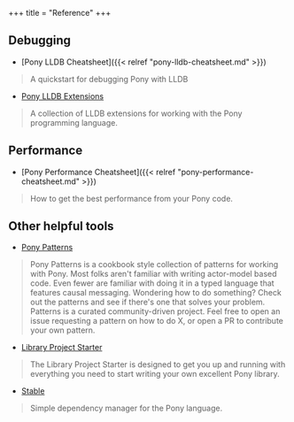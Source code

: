 +++
title = "Reference"
+++


## Debugging 

- [Pony LLDB Cheatsheet]({{< relref "pony-lldb-cheatsheet.md" >}})

> A quickstart for debugging Pony with LLDB

- [Pony LLDB Extensions](https://github.com/aturley/pony-lldb)

> A collection of LLDB extensions for working with the Pony programming language.

## Performance

- [Pony Performance Cheatsheet]({{< relref "pony-performance-cheatsheet.md" >}})

> How to get the best performance from your Pony code.

## Other helpful tools

- [Pony Patterns](https://patterns.ponylang.org/)

> Pony Patterns is a cookbook style collection of patterns for working with Pony. Most folks aren't familiar with writing actor-model based code. Even fewer are familiar with doing it in a typed language that features causal messaging. Wondering how to do something? Check out the patterns and see if there's one that solves your problem. Patterns is a curated community-driven project. Feel free to open an issue requesting a pattern on how to do X, or open a PR to contribute your own pattern.

- [Library Project Starter](https://github.com/ponylang/library-project-starter/blob/master/USAGE.md)

> The Library Project Starter is designed to get you up and running with everything you need to start writing your own excellent Pony library.

- [Stable](https://github.com/ponylang/pony-stable)

> Simple dependency manager for the Pony language.
